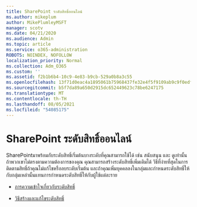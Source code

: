 ```yaml
---
title: SharePoint ระดับสิทธิ์ออนไลน์
ms.author: mikeplum
author: MikePlumleyMSFT
manager: scotv
ms.date: 04/21/2020
ms.audience: Admin
ms.topic: article
ms.service: o365-administration
ROBOTS: NOINDEX, NOFOLLOW
localization_priority: Normal
ms.collection: Adm_O365
ms.custom: ''
ms.assetid: f2b1b6b4-10c9-4e83-b9cb-529a0b8a3c55
ms.openlocfilehash: 13f71d0eac4a1895061b75968437fe32e4f5f9109ab9c9f0edfe371d7d0c995c
ms.sourcegitcommit: b5f7da89a650d2915dc652449623c78be6247175
ms.translationtype: MT
ms.contentlocale: th-TH
ms.lasthandoff: 08/05/2021
ms.locfileid: "54085175"
---
```

# <a name="sharepoint-online-permission-levels"></a>SharePoint ระดับสิทธิ์ออนไลน์

SharePointมาพร้อมกับระดับสิทธิ์เริ่มต้นบางระดับที่คุณสามารถใช้ได้ เช่น สนับสนุน และ ดูเท่านั้น ถ้าพวกเขาไม่ตรงตามความต้องการของคุณ คุณสามารถสร้างระดับสิทธิ์เพิ่มเติมได้ วิธีที่ง่ายที่สุดในการติดตามสิทธิ์ถ้าคุณไม่แก้ไขหรือลบระดับเริ่มต้น และถ้าคุณเพิ่มบุคคลลงในกลุ่มและกําหนดระดับสิทธิ์ให้กับกลุ่มเหล่านั้นแทนการกําหนดระดับสิทธิ์ให้กับผู้ใช้แต่ละราย
  
- [การความเข้าใจเกี่ยวกับระดับสิทธิ์](https://go.microsoft.com/fwlink/?linkid=867071)
    
- [วิธีสร้างและแก้ไขระดับสิทธิ์](https://go.microsoft.com/fwlink/?linkid=867072)
    

